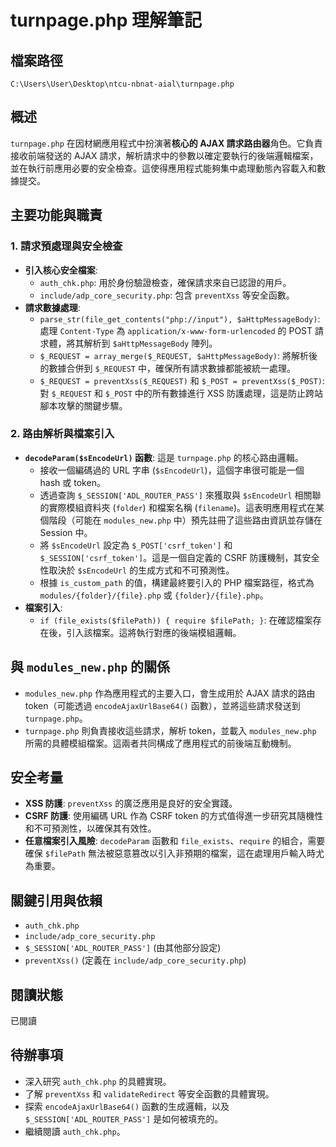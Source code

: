 # turnpage.php 理解筆記

## 檔案路徑
`C:\Users\User\Desktop\ntcu-nbnat-aial\turnpage.php`

## 概述
`turnpage.php` 在因材網應用程式中扮演著**核心的 AJAX 請求路由器**角色。它負責接收前端發送的 AJAX 請求，解析請求中的參數以確定要執行的後端邏輯檔案，並在執行前應用必要的安全檢查。這使得應用程式能夠集中處理動態內容載入和數據提交。

## 主要功能與職責

### 1. 請求預處理與安全檢查
- **引入核心安全檔案**:
    - `auth_chk.php`: 用於身份驗證檢查，確保請求來自已認證的用戶。
    - `include/adp_core_security.php`: 包含 `preventXss` 等安全函數。
- **請求數據處理**:
    - `parse_str(file_get_contents("php://input"), $aHttpMessageBody)`: 處理 `Content-Type` 為 `application/x-www-form-urlencoded` 的 POST 請求體，將其解析到 `$aHttpMessageBody` 陣列。
    - `$_REQUEST = array_merge($_REQUEST, $aHttpMessageBody)`: 將解析後的數據合併到 `$_REQUEST` 中，確保所有請求數據都能被統一處理。
    - `$_REQUEST = preventXss($_REQUEST)` 和 `$_POST = preventXss($_POST)`: 對 `$_REQUEST` 和 `$_POST` 中的所有數據進行 XSS 防護處理，這是防止跨站腳本攻擊的關鍵步驟。

### 2. 路由解析與檔案引入
- **`decodeParam($sEncodeUrl)` 函數**: 這是 `turnpage.php` 的核心路由邏輯。
    - 接收一個編碼過的 URL 字串 (`$sEncodeUrl`)，這個字串很可能是一個 hash 或 token。
    - 透過查詢 `$_SESSION['ADL_ROUTER_PASS']` 來獲取與 `$sEncodeUrl` 相關聯的實際模組資料夾 (`folder`) 和檔案名稱 (`filename`)。這表明應用程式在某個階段（可能在 `modules_new.php` 中）預先註冊了這些路由資訊並存儲在 Session 中。
    - 將 `$sEncodeUrl` 設定為 `$_POST['csrf_token']` 和 `$_SESSION['csrf_token']`。這是一個自定義的 CSRF 防護機制，其安全性取決於 `$sEncodeUrl` 的生成方式和不可預測性。
    - 根據 `is_custom_path` 的值，構建最終要引入的 PHP 檔案路徑，格式為 `modules/{folder}/{file}.php` 或 `{folder}/{file}.php`。
- **檔案引入**:
    - `if (file_exists($filePath)) { require $filePath; }`: 在確認檔案存在後，引入該檔案。這將執行對應的後端模組邏輯。

## 與 `modules_new.php` 的關係
- `modules_new.php` 作為應用程式的主要入口，會生成用於 AJAX 請求的路由 token（可能透過 `encodeAjaxUrlBase64()` 函數），並將這些請求發送到 `turnpage.php`。
- `turnpage.php` 則負責接收這些請求，解析 token，並載入 `modules_new.php` 所需的具體模組檔案。這兩者共同構成了應用程式的前後端互動機制。

## 安全考量
- **XSS 防護**: `preventXss` 的廣泛應用是良好的安全實踐。
- **CSRF 防護**: 使用編碼 URL 作為 CSRF token 的方式值得進一步研究其隨機性和不可預測性，以確保其有效性。
- **任意檔案引入風險**: `decodeParam` 函數和 `file_exists`、`require` 的組合，需要確保 `$filePath` 無法被惡意篡改以引入非預期的檔案，這在處理用戶輸入時尤為重要。

## 關鍵引用與依賴
- `auth_chk.php`
- `include/adp_core_security.php`
- `$_SESSION['ADL_ROUTER_PASS']` (由其他部分設定)
- `preventXss()` (定義在 `include/adp_core_security.php`)

## 閱讀狀態
已閱讀

## 待辦事項
- 深入研究 `auth_chk.php` 的具體實現。
- 了解 `preventXss` 和 `validateRedirect` 等安全函數的具體實現。
- 探索 `encodeAjaxUrlBase64()` 函數的生成邏輯，以及 `$_SESSION['ADL_ROUTER_PASS']` 是如何被填充的。
- 繼續閱讀 `auth_chk.php`。
